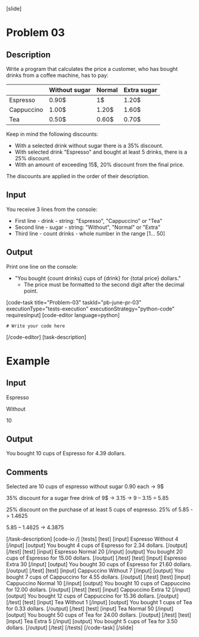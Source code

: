 ﻿[slide]
# Problem 03
## Description
Write a program that calculates the price a customer, who has bought drinks from a coffee machine, has to pay:

|   | Without sugar | Normal | Extra sugar |
|---|---|---|---|
| Espresso | 0.90$ | 1$ | 1.20$ |
| Cappuccino | 1.00$ | 1.20$ | 1.60$ |
| Tea | 0.50$ | 0.60$ | 0.70$ |

Keep in mind the following discounts:
- With a selected drink without sugar there is a 35% discount.
- With selected drink "Espresso" and bought at least 5 drinks, there is a 25% discount.
- With an amount of exceeding 15$, 20% discount from the final price. 

The discounts are applied in the order of their description.

## Input
You receive 3 lines from the console:
- First line - drink - string: "Espresso", "Cappuccino" or "Tea"
- Second line - sugar - string: "Without", "Normal" or "Extra"
- Third line - count drinks - whole number in the range [1… 50]

## Output
Print one line on the console:
- "You bought \{count drinks\} cups of \{drink\} for \{total price\} dollars."
	 - The price must be formatted to the second digit after the decimal point.

[code-task title="Problem-03" taskId="pb-june-pr-03" executionType="tests-execution" executionStrategy="python-code" requiresInput]
[code-editor language=python]
```
# Write your code here
```
[/code-editor]
[task-description]
# Example

## Input
Espresso

Without

10

## Output
You bought 10 cups of Espresso for 4.39 dollars.

## Comments
Selected are 10 cups of espresso without sugar 0.90 each -> 9$

35% discount for a sugar free drink of 9$ -> 3.15 -> 9 – 3.15 = 5.85

25% discount on the purchase of at least 5 cups of espresso. 25% of 5.85 -> 1.4625

5.85 – 1.4625 -> 4.3875

[/task-description]
[code-io /]
[tests]
[test]
[input]
Espresso
Without
4
[/input]
[output]
You bought 4 cups of Espresso for 2.34 dollars.
[/output]
[/test]
[test]
[input]
Espresso
Normal
20
[/input]
[output]
You bought 20 cups of Espresso for 15.00 dollars.
[/output]
[/test]
[test]
[input]
Espresso
Extra
30
[/input]
[output]
You bought 30 cups of Espresso for 21.60 dollars.
[/output]
[/test]
[test]
[input]
Cappuccino
Without
7
[/input]
[output]
You bought 7 cups of Cappuccino for 4.55 dollars.
[/output]
[/test]
[test]
[input]
Cappuccino
Normal
10
[/input]
[output]
You bought 10 cups of Cappuccino for 12.00 dollars.
[/output]
[/test]
[test]
[input]
Cappuccino
Extra
12
[/input]
[output]
You bought 12 cups of Cappuccino for 15.36 dollars.
[/output]
[/test]
[test]
[input]
Tea
Without
1
[/input]
[output]
You bought 1 cups of Tea for 0.33 dollars.
[/output]
[/test]
[test]
[input]
Tea
Normal
50
[/input]
[output]
You bought 50 cups of Tea for 24.00 dollars.
[/output]
[/test]
[test]
[input]
Tea
Extra
5
[/input]
[output]
You bought 5 cups of Tea for 3.50 dollars.
[/output]
[/test]
[/tests]
[/code-task]
[/slide]